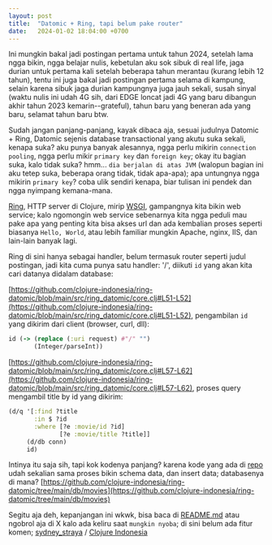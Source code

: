 ```yaml
---
layout: post
title:  "Datomic + Ring, tapi belum pake router"
date:   2024-01-02 18:04:00 +0700
---
```


Ini mungkin bakal jadi postingan pertama untuk tahun 2024, setelah lama ngga bikin, ngga belajar nulis, kebetulan aku sok sibuk di real life, jaga durian untuk pertama kali setelah beberapa tahun merantau (kurang lebih 12 tahun), tentu ini juga bakal jadi postingan pertama selama di kampung, selain karena sibuk jaga durian kampungnya juga jauh sekali, susah sinyal (waktu nulis ini udah 4G sih, dari EDGE loncat jadi 4G yang baru dibangun akhir tahun 2023 kemarin--grateful), tahun baru yang beneran ada yang baru, selamat tahun baru btw.

Sudah jangan panjang-panjang, kayak dibaca aja, sesuai judulnya Datomic + Ring, Datomic sejenis database transactional yang akutu suka sekali, kenapa suka? aku punya banyak alesannya, ngga perlu mikirin `connection pooling`, ngga perlu mikir `primary key` dan `foreign key`; okay itu bagian suka, kalo tidak suka? hmm... `dia berjalan di atas JVM` (walopun bagian ini aku tetep suka, beberapa orang tidak, tidak apa-apa); apa untungnya ngga mikirin `primary key`? coba ulik sendiri kenapa, biar tulisan ini pendek dan ngga nyimpang kemana-mana.

[Ring](https://github.com/ring-clojure/ring), HTTP server di Clojure, mirip [WSGI](https://wsgi.readthedocs.io/en/latest/), gampangnya kita bikin web service; kalo ngomongin web service sebenarnya kita ngga peduli mau pake apa yang penting kita bisa akses url dan ada kembalian proses seperti biasanya `Hello, World`, atau lebih familiar mungkin Apache, nginx, IIS, dan lain-lain banyak lagi.

Ring di sini hanya sebagai handler, belum termasuk router seperti judul postingan, jadi kita cuma punya satu handler: '/', diikuti `id` yang akan kita cari datanya didalam database:

[https://github.com/clojure-indonesia/ring-datomic/blob/main/src/ring_datomic/core.clj#L51-L52](https://github.com/clojure-indonesia/ring-datomic/blob/main/src/ring_datomic/core.clj#L51-L52), pengambilan `id` yang dikirim dari client (browser, curl, dll):
```clojure
id (-> (replace (:uri request) #"/" "")
       (Integer/parseInt))
```
[https://github.com/clojure-indonesia/ring-datomic/blob/main/src/ring_datomic/core.clj#L57-L62](https://github.com/clojure-indonesia/ring-datomic/blob/main/src/ring_datomic/core.clj#L57-L62), proses query mengambil title by id yang dikirim:
```clojure
(d/q '[:find ?title
       :in $ ?id
       :where [?e :movie/id ?id]
              [?e :movie/title ?title]]
     (d/db conn)
     id)
```
Intinya itu saja sih, tapi kok kodenya panjang? karena kode yang ada di [repo](https://github.com/clojure-indonesia/ring-datomic/blob/main/src/ring_datomic/core.clj) udah sekalian sama proses bikin schema data, dan insert data; databasenya di mana? [https://github.com/clojure-indonesia/ring-datomic/tree/main/db/movies](https://github.com/clojure-indonesia/ring-datomic/tree/main/db/movies)

Segitu aja deh, kepanjangan ini wkwk, bisa baca di [README.md](https://github.com/clojure-indonesia/ring-datomic/blob/main/README.md) atau ngobrol aja di X kalo ada keliru saat `mungkin nyoba`; di sini belum ada fitur komen; [sydney_straya](https://twitter.com/sydney_straya) / [Clojure Indonesia](https://twitter.com/clojure_id)